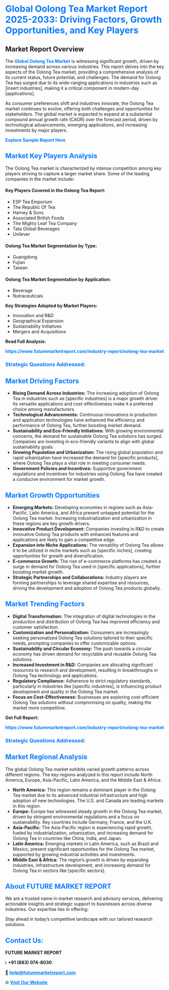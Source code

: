 <h1 style="color: #007BFF;">Global Oolong Tea Market Report 2025-2033: Driving Factors, Growth Opportunities, and Key Players</h1>

<section id="overview">
<h2>Market Report Overview</h2>
<p>The <a href="https://www.futuremarketreport.com/industry-report/oolong-tea-market" style="color: #007BFF; text-decoration: none;"><strong>Global Oolong Tea Market</strong></a> is witnessing significant growth, driven by increasing demand across various industries. This report delves into the key aspects of the Oolong Tea market, providing a comprehensive analysis of its current status, future potential, and challenges. The demand for Oolong Tea has surged due to its wide-ranging applications in industries such as [insert industries], making it a critical component in modern-day [applications].</p>
<p>As consumer preferences shift and industries innovate, the Oolong Tea market continues to evolve, offering both challenges and opportunities for stakeholders. The global market is expected to expand at a substantial compound annual growth rate (CAGR) over the forecast period, driven by technological advancements, emerging applications, and increasing investments by major players.</p>
</section>

<section id="overview">
<p><a href="https://www.futuremarketreport.com/request-sample/reportId=63748" style="color: #007BFF; text-decoration: none;"><strong>Explore Sample Report Here</strong></a></p>
</section>

<section id="key-players">
<h2 style="color: #007BFF;">Market Key Players Analysis</h2>
<p>The Oolong Tea market is characterized by intense competition among key players striving to capture a larger market share. Some of the leading companies in the market include:</p>
<h4>Key Players Covered in the Oolong Tea Report:</h4>
<ul><li>ESP Tea Emporium</li><li>The Republic Of Tea</li><li>Harney &amp; Sons</li><li>Associated British Foods</li><li>The Mighty Leaf Tea Company</li><li>Tata Global Beverages</li><li>Unilever</li></ul>
<h4>Oolong Tea Market Segmentation by Type:</h4>
<ul><li>Guangdong</li><li>Fujian</li><li>Taiwan</li></ul>

<h4>Oolong Tea Market Segmentation by Application:</h4>
<ul><li>Beverage</li><li>Nutraceuticals</li></ul>
<p><strong>Key Strategies Adopted by Market Players:</strong></p>
<ul>
<li>Innovation and R&D</li>
<li>Geographical Expansion</li>
<li>Sustainability Initiatives</li>
<li>Mergers and Acquisitions</li>
</ul>
</section>

<section>
<p><strong>Read Full Analysis: </strong></p><a href="https://www.futuremarketreport.com/industry-report/oolong-tea-market" style="color: #007BFF; text-decoration: none;"><strong>https://www.futuremarketreport.com/industry-report/oolong-tea-market</strong></a>
<h3 style="color: #007BFF;">Strategic Questions Addressed:</h3>
</section>

<section id="driving-factors">
<h2 style="color: #007BFF;">Market Driving Factors</h2>
<ul>
<li><strong>Rising Demand Across Industries:</strong> The increasing adoption of Oolong Tea in industries such as [specific industries] is a major growth driver. Its versatile applications and cost-effectiveness make it a preferred choice among manufacturers.</li>
<li><strong>Technological Advancements:</strong> Continuous innovations in production and application technologies have enhanced the efficiency and performance of Oolong Tea, further boosting market demand.</li>
<li><strong>Sustainability and Eco-Friendly Initiatives:</strong> With growing environmental concerns, the demand for sustainable Oolong Tea solutions has surged. Companies are investing in eco-friendly variants to align with global sustainability goals.</li>
<li><strong>Growing Population and Urbanization:</strong> The rising global population and rapid urbanization have increased the demand for [specific products], where Oolong Tea plays a vital role in meeting consumer needs.</li>
<li><strong>Government Policies and Incentives:</strong> Supportive government regulations and incentives for industries using Oolong Tea have created a conducive environment for market growth.</li>
</ul>
</section>

<section id="growth-opportunities">
<h2 style="color: #007BFF;">Market Growth Opportunities</h2>
<ul>
<li><strong>Emerging Markets:</strong> Developing economies in regions such as Asia-Pacific, Latin America, and Africa present untapped potential for the Oolong Tea market. Increasing industrialization and urbanization in these regions are key growth drivers.</li>
<li><strong>Innovative Product Development:</strong> Companies investing in R&D to create innovative Oolong Tea products with enhanced features and applications are likely to gain a competitive edge.</li>
<li><strong>Expansion into Niche Applications:</strong> The versatility of Oolong Tea allows it to be utilized in niche markets such as [specific niches], creating opportunities for growth and diversification.</li>
<li><strong>E-commerce Growth:</strong> The rise of e-commerce platforms has created a surge in demand for Oolong Tea used in [specific applications], further boosting market growth.</li>
<li><strong>Strategic Partnerships and Collaborations:</strong> Industry players are forming partnerships to leverage shared expertise and resources, driving the development and adoption of Oolong Tea products globally.</li>
</ul>
</section>

<section id="trending-factors">
<h2 style="color: #007BFF;">Market Trending Factors</h2>
<ul>
<li><strong>Digital Transformation:</strong> The integration of digital technologies in the production and distribution of Oolong Tea has improved efficiency and customer satisfaction.</li>
<li><strong>Customization and Personalization:</strong> Consumers are increasingly seeking personalized Oolong Tea solutions tailored to their specific needs, prompting companies to offer customizable options.</li>
<li><strong>Sustainability and Circular Economy:</strong> The push towards a circular economy has driven demand for recyclable and reusable Oolong Tea solutions.</li>
<li><strong>Increased Investment in R&D:</strong> Companies are allocating significant resources to research and development, resulting in breakthroughs in Oolong Tea technology and applications.</li>
<li><strong>Regulatory Compliance:</strong> Adherence to strict regulatory standards, particularly in industries like [specific industries], is influencing product development and quality in the Oolong Tea market.</li>
<li><strong>Focus on Cost-Effectiveness:</strong> Businesses are exploring cost-efficient Oolong Tea solutions without compromising on quality, making the market more competitive.</li>
</ul>
</section>

<section>
<p><strong>Get Full Report: </strong></p><a href="https://www.futuremarketreport.com/industry-report/oolong-tea-market" style="color: #007BFF; text-decoration: none;"><strong>https://www.futuremarketreport.com/industry-report/oolong-tea-market</strong></a>
<h3 style="color: #007BFF;">Strategic Questions Addressed:</h3>
</section>


<section id="regional-analysis">
<h2 style="color: #007BFF;">Market Regional Analysis</h2>
<p>The global Oolong Tea market exhibits varied growth patterns across different regions. The key regions analyzed in this report include North America, Europe, Asia-Pacific, Latin America, and the Middle East & Africa:</p>
<ul>
<li><strong>North America:</strong> This region remains a dominant player in the Oolong Tea market due to its advanced industrial infrastructure and high adoption of new technologies. The U.S. and Canada are leading markets in this region.</li>
<li><strong>Europe:</strong> Europe has witnessed steady growth in the Oolong Tea market, driven by stringent environmental regulations and a focus on sustainability. Key countries include Germany, France, and the U.K.</li>
<li><strong>Asia-Pacific:</strong> The Asia-Pacific region is experiencing rapid growth, fueled by industrialization, urbanization, and increasing demand for Oolong Tea in countries like China, India, and Japan.</li>
<li><strong>Latin America:</strong> Emerging markets in Latin America, such as Brazil and Mexico, present significant opportunities for the Oolong Tea market, supported by growing industrial activities and investments.</li>
<li><strong>Middle East & Africa:</strong> The region’s growth is driven by expanding industries, infrastructure development, and increasing demand for Oolong Tea in sectors like [specific sectors].</li>
</ul>
</section>

<footer>
<h2 style="color: #007BFF;">About FUTURE MARKET REPORT</h2>
<p>We are a trusted name in market research and advisory services, delivering actionable insights and strategic support to businesses across diverse industries. Our expertise lies in offering:</p>

<p>Stay ahead in today’s competitive landscape with our tailored research solutions.</p>

<h2 style="color: #007BFF;">Contact Us:</h2>
<p><strong>FUTURE MARKET REPORT</strong></p>
<p>📞 <strong>+91 (883) 074-8030</strong></p>
<p>📧 <strong><a href="mailto:help@futuremarketreport.com" style="color: #007BFF;">help@futuremarketreport.com</a></strong></p>
<p>🌐 <strong><a href="https://www.futuremarketreport.com/" style="color: #007BFF;">Visit Our Website</a></strong></p>
</footer>